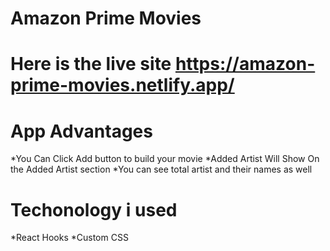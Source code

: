 # Amazon Prime Movies

# Here is the live site https://amazon-prime-movies.netlify.app/



# App Advantages 



*You Can Click Add button to build your movie
*Added Artist Will Show On the Added Artist section
*You can see total artist and their names as well




 # Techonology i used
 *React Hooks 
 *Custom CSS 

